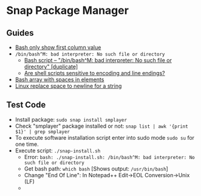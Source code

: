 # Snap Package Manager

## Guides
* [Bash only show first column value](https://unix.stackexchange.com/questions/136884/how-to-use-a-shell-command-to-only-show-the-first-column-and-last-column-in-a-te)
* `/bin/bash^M: bad interpreter: No such file or directory`
  * [Bash script – "/bin/bash^M: bad interpreter: No such file or directory" [duplicate]](https://stackoverflow.com/questions/14219092/bash-script-bin-bashm-bad-interpreter-no-such-file-or-directory)
  * [Are shell scripts sensitive to encoding and line endings?](https://stackoverflow.com/questions/39527571/are-shell-scripts-sensitive-to-encoding-and-line-endings)
* [Bash array with spaces in elements](https://stackoverflow.com/questions/9084257/bash-array-with-spaces-in-elements)
* [Linux replace space to newline for a string](https://stackoverflow.com/questions/33533897/linux-replace-space-to-newline-for-a-string)

## Test Code
* Install package: `sudo snap install smplayer`
* Check "smplayer" package installed or not: `snap list | awk '{print $1}' | grep smplayer`
* To execute software installation script enter into sudo mode `sudo su` for one time.
* Execute script: `./snap-install.sh`
  * Error: `bash: ./snap-install.sh: /bin/bash^M: bad interpreter: No such file or directory`
  * Get bash path: `which bash` [Shows output: `/usr/bin/bash`]
  * Change "End Of Line": In Notepad++ Edit->EOL Conversion->Unix (LF)
  *